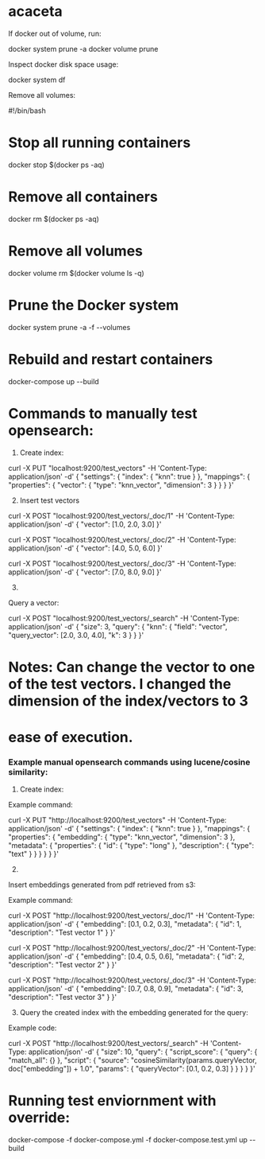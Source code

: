 # acaceta


If docker out of volume, run:

docker system prune -a
docker volume prune




Inspect docker disk space usage:

docker system df

Remove all volumes:

#!/bin/bash

# Stop all running containers
docker stop $(docker ps -aq)

# Remove all containers
docker rm $(docker ps -aq)

# Remove all volumes
docker volume rm $(docker volume ls -q)

# Prune the Docker system
docker system prune -a -f --volumes

# Rebuild and restart containers
docker-compose up --build




# Commands to manually test opensearch:

1. Create index:

curl -X PUT "localhost:9200/test_vectors" -H 'Content-Type: application/json' -d'
{
  "settings": {
    "index": {
      "knn": true
    }
  },
  "mappings": {
    "properties": {
      "vector": {
        "type": "knn_vector",
        "dimension": 3
      }
    }
  }
}'

2. Insert test vectors


curl -X POST "localhost:9200/test_vectors/_doc/1" -H 'Content-Type: application/json' -d'
{
  "vector": [1.0, 2.0, 3.0]
}'

curl -X POST "localhost:9200/test_vectors/_doc/2" -H 'Content-Type: application/json' -d'
{
  "vector": [4.0, 5.0, 6.0]
}'

curl -X POST "localhost:9200/test_vectors/_doc/3" -H 'Content-Type: application/json' -d'
{
  "vector": [7.0, 8.0, 9.0]
}'

3.

Query a vector:

curl -X POST "localhost:9200/test_vectors/_search" -H 'Content-Type: application/json' -d'
{
  "size": 3,
  "query": {
    "knn": {
      "field": "vector",
      "query_vector": [2.0, 3.0, 4.0],
      "k": 3
    }
  }
}'


# Notes: Can change the vector to one of the test vectors. I changed the dimension of the index/vectors to 3
# ease of execution.




### Example manual opensearch commands using lucene/cosine similarity:

1. Create index:

Example command:

curl -X PUT "http://localhost:9200/test_vectors" -H 'Content-Type: application/json' -d'
{
  "settings": {
    "index": {
      "knn": true
    }
  },
  "mappings": {
    "properties": {
      "embedding": {
        "type": "knn_vector",
        "dimension": 3
      },
      "metadata": {
        "properties": {
          "id": {
            "type": "long"
          },
          "description": {
            "type": "text"
          }
        }
      }
    }
  }
}'


2.

Insert embeddings generated from pdf retrieved from s3:

Example command:


curl -X POST "http://localhost:9200/test_vectors/_doc/1" -H 'Content-Type: application/json' -d'
{
  "embedding": [0.1, 0.2, 0.3],
  "metadata": {
    "id": 1,
    "description": "Test vector 1"
  }
}'

curl -X POST "http://localhost:9200/test_vectors/_doc/2" -H 'Content-Type: application/json' -d'
{
  "embedding": [0.4, 0.5, 0.6],
  "metadata": {
    "id": 2,
    "description": "Test vector 2"
  }
}'

curl -X POST "http://localhost:9200/test_vectors/_doc/3" -H 'Content-Type: application/json' -d'
{
  "embedding": [0.7, 0.8, 0.9],
  "metadata": {
    "id": 3,
    "description": "Test vector 3"
  }
}'


3. Query the created index with the embedding generated for the query:

Example code:

curl -X POST "http://localhost:9200/test_vectors/_search" -H 'Content-Type: application/json' -d'
{
  "size": 10,
  "query": {
    "script_score": {
      "query": {
        "match_all": {}
      },
      "script": {
        "source": "cosineSimilarity(params.queryVector, doc[\"embedding\"]) + 1.0",
        "params": {
          "queryVector": [0.1, 0.2, 0.3]
        }
      }
    }
  }
}'


# Running test enviornment with override:

docker-compose -f docker-compose.yml -f docker-compose.test.yml up --build
